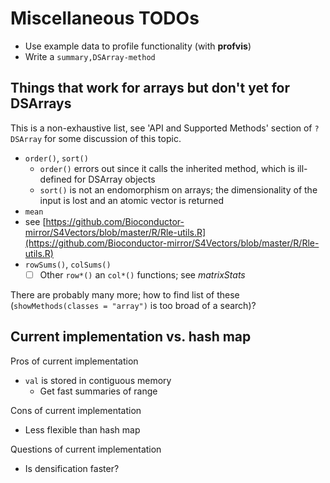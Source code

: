 # Miscellaneous TODOs

- Use example data to profile functionality (with __profvis__)
- Write a `summary,DSArray-method`

## Things that work for arrays but don't yet for DSArrays

This is a non-exhaustive list, see 'API and Supported Methods' section of `?DSArray` for some discussion of this topic.

- `order()`, `sort()`
  - `order()` errors out since it calls the inherited method, which is 
  ill-defined for DSArray objects
  - `sort()` is not an endomorphism on arrays; the dimensionality of the input 
  is lost and an atomic vector is returned
- `mean`
- see [https://github.com/Bioconductor-mirror/S4Vectors/blob/master/R/Rle-utils.R](https://github.com/Bioconductor-mirror/S4Vectors/blob/master/R/Rle-utils.R)
- `rowSums()`, `colSums()`
  - [ ] Other `row*()` an `col*()` functions; see _matrixStats_

There are probably many more; how to find list of these (`showMethods(classes = "array")` is too broad of a search)?

## Current implementation vs. hash map

Pros of current implementation

- `val` is stored in contiguous memory
  - Get fast summaries of range

Cons of current implementation
  - Less flexible than hash map
  
Questions of current implementation
  - Is densification faster?
